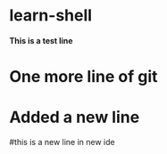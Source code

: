 # learn-shell
#### This is a test line
##
# One more line of git
# Added a new line

#this is a new line in new ide